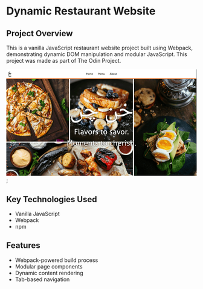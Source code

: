 # Dynamic Restaurant Website

## Project Overview

This is a vanilla JavaScript restaurant website project built using Webpack, demonstrating dynamic DOM manipulation and modular JavaScript. This project was made as part of The Odin Project.

![Project Screenshot](./src/images/screenshot.png);

## Key Technologies Used

- Vanilla JavaScript
- Webpack
- npm

## Features

- Webpack-powered build process
- Modular page components
- Dynamic content rendering
- Tab-based navigation